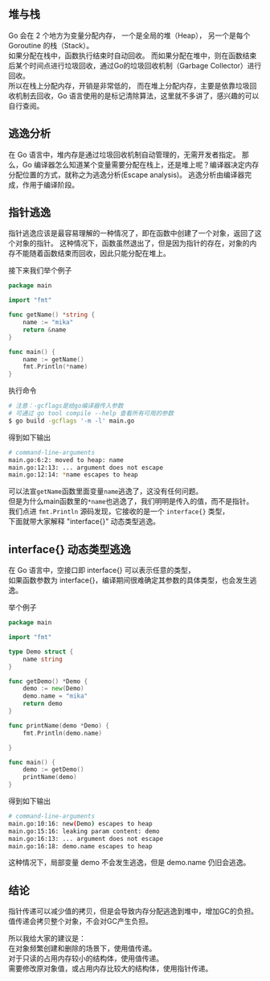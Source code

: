 ## 堆与栈
Go 会在 2 个地方为变量分配内存，
一个是全局的堆（Heap），
另一个是每个 Goroutine 的栈（Stack）。  
如果分配在栈中，函数执行结束时自动回收。
而如果分配在堆中，则在函数结束后某个时间点进行垃圾回收，通过Go的垃圾回收机制（Garbage Collector）进行回收。  
所以在栈上分配内存，开销是非常低的，
而在堆上分配内存，主要是依靠垃圾回收机制去回收，Go 语言使用的是标记清除算法，这里就不多讲了，感兴趣的可以自行查阅。

## 逃逸分析
在 Go 语言中，堆内存是通过垃圾回收机制自动管理的，无需开发者指定。
那么，Go 编译器怎么知道某个变量需要分配在栈上，还是堆上呢？编译器决定内存分配位置的方式，就称之为逃逸分析(Escape analysis)。
逃逸分析由编译器完成，作用于编译阶段。   

## 指针逃逸
指针逃逸应该是最容易理解的一种情况了，即在函数中创建了一个对象，返回了这个对象的指针。
这种情况下，函数虽然退出了，但是因为指针的存在，对象的内存不能随着函数结束而回收，因此只能分配在堆上。

接下来我们举个例子

```go
package main

import "fmt"

func getName() *string {
	name := "mika"
	return &name
}

func main() {
	name := getName()
	fmt.Println(*name)
}
```

执行命令
```bash
# 注意：-gcflags是给go编译器传入参数
# 可通过 go tool compile --help 查看所有可用的参数
$ go build -gcflags '-m -l' main.go
```

得到如下输出
```bash
# command-line-arguments
main.go:6:2: moved to heap: name
main.go:12:13: ... argument does not escape
main.go:12:14: *name escapes to heap
```

可以法宣`getName`函数里面变量`name`逃逸了，这没有任何问题。  
但是为什么main函数里的`*name`也逃逸了，我们明明是传入的值，而不是指针。  
我们点进 `fmt.Println` 源码发现，它接收的是一个 `interface{}` 类型，  
下面就带大家解释 "interface{}" 动态类型逃逸。

## interface{} 动态类型逃逸
在 Go 语言中，空接口即 interface{} 可以表示任意的类型，  
如果函数参数为 interface{}，编译期间很难确定其参数的具体类型，也会发生逃逸。

举个例子
```go
package main

import "fmt"

type Demo struct {
    name string
}

func getDemo() *Demo {
    demo := new(Demo)
    demo.name = "mika"
	return demo
}

func printName(demo *Demo) {
	fmt.Println(demo.name)

}

func main() {
	demo := getDemo()
	printName(demo)
}
```

得到如下输出
```bash
# command-line-arguments
main.go:10:16: new(Demo) escapes to heap
main.go:15:16: leaking param content: demo
main.go:16:13: ... argument does not escape
main.go:16:18: demo.name escapes to heap
```

这种情况下，局部变量 demo 不会发生逃逸，但是 demo.name 仍旧会逃逸。

## 结论
指针传递可以减少值的拷贝，但是会导致内存分配逃逸到堆中，增加GC的负担。  
值传递会拷贝整个对象，不会对GC产生负担。

所以我给大家的建议是：  
在对象频繁创建和删除的场景下，使用值传递。  
对于只读的占用内存较小的结构体，使用值传递。  
需要修改原对象值，或占用内存比较大的结构体，使用指针传递。
